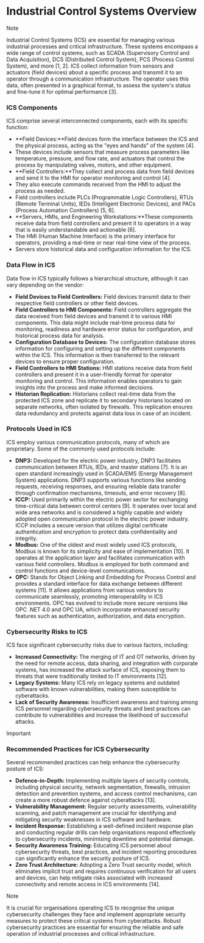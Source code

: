 # Industrial Control Systems Overview

> [!NOTE]
> Industrial Control Systems (ICS) are essential for managing various industrial processes and critical infrastructure. These systems encompass a wide range of control systems, such as SCADA (Supervisory Control and Data Acquisition), DCS (Distributed Control System), PCS (Process Control System), and more \[1, 2]. ICS collect information from sensors and actuators (field devices) about a specific process and transmit it to an operator through a communication infrastructure. The operator uses this data, often presented in a graphical format, to assess the system's status and fine-tune it for optimal performance \[3].

### ICS Components

ICS comprise several interconnected components, each with its specific function:

- **Field Devices:**Field devices form the interface between the ICS and the physical process, acting as the "eyes and hands" of the system \[4].
- These devices include sensors that measure process parameters like temperature, pressure, and flow rate, and actuators that control the process by manipulating valves, motors, and other equipment.
- **Field Controllers:**They collect and process data from field devices and send it to the HMI for operator monitoring and control \[4].
- They also execute commands received from the HMI to adjust the process as needed.
- Field controllers include PLCs (Programmable Logic Controllers), RTUs (Remote Terminal Units), IEDs (Intelligent Electronic Devices), and PACs (Process Automation Controllers) \[5, 6].
- **Servers, HMIs, and Engineering Workstations:**These components receive data from field controllers and present it to operators in a way that is easily understandable and actionable \[6].
- The HMI (Human Machine Interface) is the primary interface for operators, providing a real-time or near real-time view of the process.
- Servers store historical data and configuration information for the ICS.

### Data Flow in ICS

Data flow in ICS typically follows a hierarchical structure, although it can vary depending on the vendor:

- **Field Devices to Field Controllers:** Field devices transmit data to their respective field controllers or other field devices.
- **Field Controllers to HMI Components:** Field controllers aggregate the data received from field devices and transmit it to various HMI components. This data might include real-time process data for monitoring, readiness and hardware error status for configuration, and historical process data for analysis.
- **Configuration Database to Devices:** The configuration database stores information for configuring and setting up the different components within the ICS. This information is then transferred to the relevant devices to ensure proper configuration.
- **Field Controllers to HMI Stations:** HMI stations receive data from field controllers and present it in a user-friendly format for operator monitoring and control. This information enables operators to gain insights into the process and make informed decisions.
- **Historian Replication:** Historians collect real-time data from the protected ICS zone and replicate it to secondary historians located on separate networks, often isolated by firewalls. This replication ensures data redundancy and protects against data loss in case of an incident.

### Protocols Used in ICS

ICS employ various communication protocols, many of which are proprietary. Some of the commonly used protocols include:

- **DNP3:** Developed for the electric power industry, DNP3 facilitates communication between RTUs, IEDs, and master stations \[7]. It is an open standard increasingly used in SCADA/EMS (Energy Management System) applications. DNP3 supports various functions like sending requests, receiving responses, and ensuring reliable data transfer through confirmation mechanisms, timeouts, and error recovery \[8].
- **ICCP:** Used primarily within the electric power sector for exchanging time-critical data between control centers \[9]. It operates over local and wide area networks and is considered a highly capable and widely adopted open communication protocol in the electric power industry. ICCP includes a secure version that utilizes digital certificate authentication and encryption to protect data confidentiality and integrity.
- **Modbus:** One of the oldest and most widely used ICS protocols, Modbus is known for its simplicity and ease of implementation \[10]. It operates at the application layer and facilitates communication with various field controllers. Modbus is employed for both command and control functions and device-level communications.
- **OPC:** Stands for Object Linking and Embedding for Process Control and provides a standard interface for data exchange between different systems \[11]. It allows applications from various vendors to communicate seamlessly, promoting interoperability in ICS environments. OPC has evolved to include more secure versions like OPC .NET 4.0 and OPC UA, which incorporate enhanced security features such as authentication, authorization, and data encryption.

### Cybersecurity Risks to ICS

ICS face significant cybersecurity risks due to various factors, including:

- **Increased Connectivity:** The merging of IT and OT networks, driven by the need for remote access, data sharing, and integration with corporate systems, has increased the attack surface of ICS, exposing them to threats that were traditionally limited to IT environments \[12].
- **Legacy Systems:** Many ICS rely on legacy systems and outdated software with known vulnerabilities, making them susceptible to cyberattacks.
- **Lack of Security Awareness:** Insufficient awareness and training among ICS personnel regarding cybersecurity threats and best practices can contribute to vulnerabilities and increase the likelihood of successful attacks.
> [!IMPORTANT]
> 
> ### Recommended Practices for ICS Cybersecurity
> 
> Several recommended practices can help enhance the cybersecurity posture of ICS:
> 
> - **Defence-in-Depth:** Implementing multiple layers of security controls, including physical security, network segmentation, firewalls, intrusion detection and prevention systems, and access control mechanisms, can create a more robust defence against cyberattacks \[13].
> - **Vulnerability Management:** Regular security assessments, vulnerability scanning, and patch management are crucial for identifying and mitigating security weaknesses in ICS software and hardware.
> - **Incident Response:** Establishing a well-defined incident response plan and conducting regular drills can help organisations respond effectively to cybersecurity incidents, minimising downtime and potential damage.
> - **Security Awareness Training:** Educating ICS personnel about cybersecurity threats, best practices, and incident reporting procedures can significantly enhance the security posture of ICS.
> - **Zero Trust Architecture:** Adopting a Zero Trust security model, which eliminates implicit trust and requires continuous verification for all users and devices, can help mitigate risks associated with increased connectivity and remote access in ICS environments \[14].

> [!NOTE]
> It is crucial for organisations operating ICS to recognise the unique cybersecurity challenges they face and implement appropriate security measures to protect these critical systems from cyberattacks. Robust cybersecurity practices are essential for ensuring the reliable and safe operation of industrial processes and critical infrastructure.
